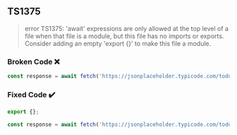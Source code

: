 ## TS1375

> error TS1375: 'await' expressions are only allowed at the top level of a file when that file is a module, but this file has no imports or exports. Consider adding an empty 'export {}' to make this file a module.

### Broken Code ❌

```ts
const response = await fetch('https://jsonplaceholder.typicode.com/todos/1');
```

### Fixed Code ✔️

```ts
export {};

const response = await fetch('https://jsonplaceholder.typicode.com/todos/1');
```
